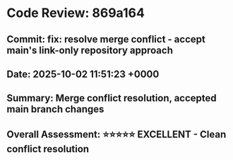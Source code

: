 # Code Review: 869a164
## Commit: fix: resolve merge conflict - accept main's link-only repository approach
## Date: 2025-10-02 11:51:23 +0000
## Summary: Merge conflict resolution, accepted main branch changes
## Overall Assessment: ⭐⭐⭐⭐⭐ EXCELLENT - Clean conflict resolution
